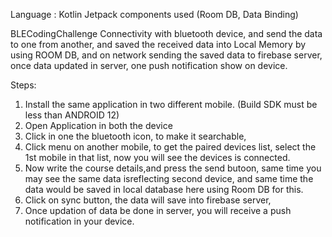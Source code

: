    Language : Kotlin
   Jetpack components used (Room DB, Data Binding)


BLECodingChallenge
    Connectivity with bluetooth device, and send the data to one from another, and saved the received data into Local Memory by using ROOM DB,
    and on network sending the saved data to firebase server, once data updated in server, one push notification show on device.

  Steps:

  1) Install the same application in two different mobile. (Build SDK must be less than ANDROID 12)
  2) Open Application in both the device
  3) Click in one the bluetooth icon, to make it searchable, 
  4) Click menu on another mobile, to get the paired devices list, select the 1st mobile in that list, now you will see the devices is connected.
  5) Now write the course details,and press the send butoon, same time you may see the same data isreflecting second device, and same time the data would
  be saved in local database here using Room DB for this.
  6) Click on sync button, the data will save into firebase server, 
  7) Once updation of data be done in server, you will receive a push notification in your device.
